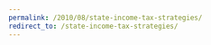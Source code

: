```yaml
---
permalink: /2010/08/state-income-tax-strategies/
redirect_to: /state-income-tax-strategies/
---
```


